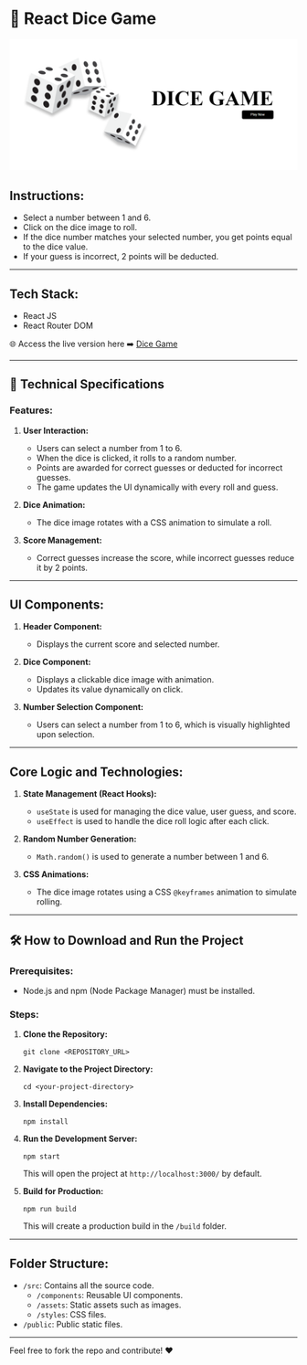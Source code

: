 
# 🎲 React Dice Game

![Game Screenshot](./src/assets/Screenshot%202024-09-21%20001511.png)

## Instructions:
- Select a number between 1 and 6.
- Click on the dice image to roll.
- If the dice number matches your selected number, you get points equal to the dice value.
- If your guess is incorrect, 2 points will be deducted.

---

## Tech Stack:
- React JS
- React Router DOM

🌐 Access the live version here ➡️ [Dice Game](#)

---

## 🎯 Technical Specifications

### Features:
1. **User Interaction:**
   - Users can select a number from 1 to 6.
   - When the dice is clicked, it rolls to a random number.
   - Points are awarded for correct guesses or deducted for incorrect guesses.
   - The game updates the UI dynamically with every roll and guess.

2. **Dice Animation:**
   - The dice image rotates with a CSS animation to simulate a roll.

3. **Score Management:**
   - Correct guesses increase the score, while incorrect guesses reduce it by 2 points.

---

## UI Components:

1. **Header Component:**
   - Displays the current score and selected number.

2. **Dice Component:**
   - Displays a clickable dice image with animation.
   - Updates its value dynamically on click.

3. **Number Selection Component:**
   - Users can select a number from 1 to 6, which is visually highlighted upon selection.

---

## **Core Logic and Technologies:**

1. **State Management (React Hooks):**
   - `useState` is used for managing the dice value, user guess, and score.
   - `useEffect` is used to handle the dice roll logic after each click.

2. **Random Number Generation:**
   - `Math.random()` is used to generate a number between 1 and 6.

3. **CSS Animations:**
   - The dice image rotates using a CSS `@keyframes` animation to simulate rolling.

---

## 🛠 How to Download and Run the Project

### Prerequisites:
- Node.js and npm (Node Package Manager) must be installed.

### Steps:

1. **Clone the Repository:**
   ```
   git clone <REPOSITORY_URL>
   ```

2. **Navigate to the Project Directory:**
   ```
   cd <your-project-directory>
   ```

3. **Install Dependencies:**
   ```
   npm install
   ```

4. **Run the Development Server:**
   ```
   npm start
   ```

   This will open the project at `http://localhost:3000/` by default.

5. **Build for Production:**
   ```
   npm run build
   ```

   This will create a production build in the `/build` folder.

---

## Folder Structure:
- `/src`: Contains all the source code.
  - `/components`: Reusable UI components.
  - `/assets`: Static assets such as images.
  - `/styles`: CSS files.
- `/public`: Public static files.

---

Feel free to fork the repo and contribute!  ❤️
